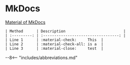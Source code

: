# MkDocs

[Material of MkDocs](https://squidfunk.github.io/mkdocs-material/)

```
| Method      | Description                          |
| :---------: | :----------------------------------: |
| Line 1      | :material-check:     This  |
| Line 2      | :material-check-all: is a  |
| Line 3      | :material-close:     test  |
```

--8<-- "includes/abbreviations.md"
